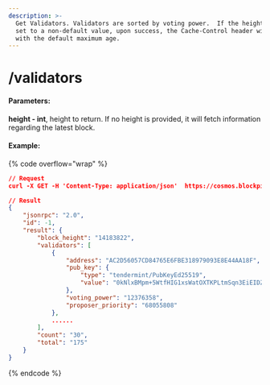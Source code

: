 ```yaml
---
description: >-
  Get Validators. Validators are sorted by voting power.  If the height field is
  set to a non-default value, upon success, the Cache-Control header will be set
  with the default maximum age.
---
```


# /validators

#### **Parameters:**

**height - int**, height to return. If no height is provided, it will fetch information regarding the latest block.

#### Example:

{% code overflow="wrap" %}
```json
// Request
curl -X GET -H 'Content-Type: application/json'  https://cosmos.blockpi.network/rpc/v1/<your-api-key>/validators?height=14183822

// Result
{
    "jsonrpc": "2.0",
    "id": -1,
    "result": {
        "block_height": "14183822",
        "validators": [
            {
                "address": "AC2D56057CD84765E6FBE318979093E8E44AA18F",
                "pub_key": {
                    "type": "tendermint/PubKeyEd25519",
                    "value": "0kNlxBMpm+5WtfHIG1xsWatOXTKPLtmSqn3EiEIDZeI="
                },
                "voting_power": "12376358",
                "proposer_priority": "68055808"
            },
            ......
        ],
        "count": "30",
        "total": "175"
    }
}
```
{% endcode %}

